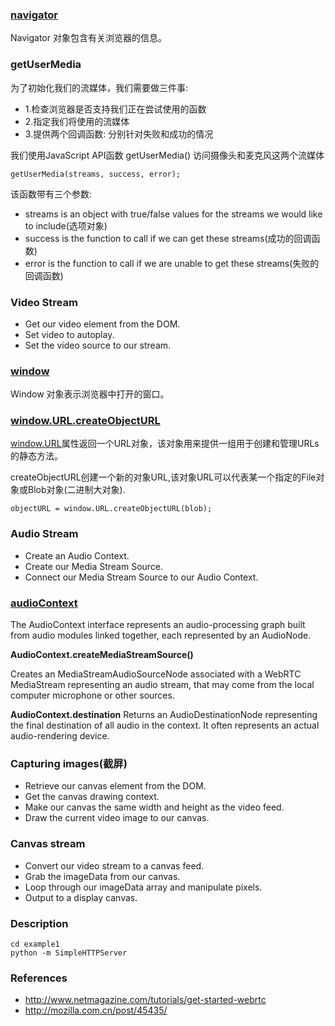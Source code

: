 ### [navigator](http://www.w3school.com.cn/htmldom/dom_obj_navigator.asp)
Navigator 对象包含有关浏览器的信息。

### getUserMedia

为了初始化我们的流媒体，我们需要做三件事:

* 1.检查浏览器是否支持我们正在尝试使用的函数
* 2.指定我们将使用的流媒体
* 3.提供两个回调函数: 分别针对失败和成功的情况

我们使用JavaScript API函数 getUserMedia() 访问摄像头和麦克风这两个流媒体

```
getUserMedia(streams, success, error);
```
该函数带有三个参数:

* streams is an object with true/false values for the streams we would like to include(选项对象)
* success is the function to call if we can get these streams(成功的回调函数)
* error is the function to call if we are unable to get these streams(失败的回调函数)

### Video Stream
* Get our video element from the DOM.
* Set video to autoplay.
* Set the video source to our stream.

### [window](http://www.w3school.com.cn/htmldom/dom_obj_window.asp)
Window 对象表示浏览器中打开的窗口。

### [window.URL.createObjectURL](https://developer.mozilla.org/zh-CN/docs/DOM/window.URL.createObjectURL)
[window.URL](https://developer.mozilla.org/en-US/docs/Web/API/Window.URL)属性返回一个URL对象，该对象用来提供一组用于创建和管理URLs的静态方法。

createObjectURL创建一个新的对象URL,该对象URL可以代表某一个指定的File对象或Blob对象(二进制大对象).
```
objectURL = window.URL.createObjectURL(blob);
```

### Audio Stream
* Create an Audio Context.
* Create our Media Stream Source.
* Connect our Media Stream Source to our Audio Context.

### [audioContext](https://developer.mozilla.org/en-US/docs/Web/API/AudioContext)
The AudioContext interface represents an audio-processing graph built from audio modules linked together, each represented by an AudioNode.

**AudioContext.createMediaStreamSource()**

Creates an MediaStreamAudioSourceNode associated with a WebRTC MediaStream representing an audio stream, that may come from the local computer microphone or other sources.

**AudioContext.destination**
Returns an AudioDestinationNode representing the final destination of all audio in the context. It often represents an actual audio-rendering device.

### Capturing images(截屏)
* Retrieve our canvas element from the DOM.
* Get the canvas drawing context.
* Make our canvas the same width and height as the video feed.
* Draw the current video image to our canvas.

### Canvas stream
* Convert our video stream to a canvas feed.
* Grab the imageData from our canvas.
* Loop through our imageData array and manipulate pixels.
* Output to a display canvas.

### Description
```
cd example1
python -m SimpleHTTPServer
```

### References
* http://www.netmagazine.com/tutorials/get-started-webrtc
* http://mozilla.com.cn/post/45435/
